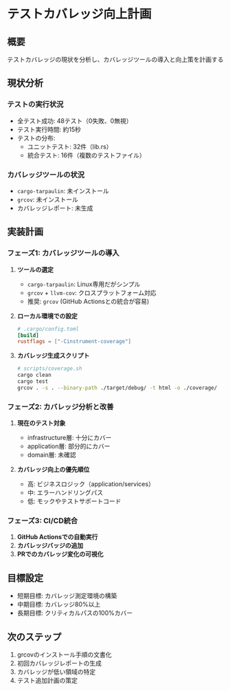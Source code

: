 # テストカバレッジ向上計画

## 概要
テストカバレッジの現状を分析し、カバレッジツールの導入と向上策を計画する

## 現状分析
### テストの実行状況
- 全テスト成功: 48テスト（0失敗、0無視）
- テスト実行時間: 約15秒
- テストの分布:
  - ユニットテスト: 32件（lib.rs）
  - 統合テスト: 16件（複数のテストファイル）

### カバレッジツールの状況
- `cargo-tarpaulin`: 未インストール
- `grcov`: 未インストール
- カバレッジレポート: 未生成

## 実装計画

### フェーズ1: カバレッジツールの導入
1. **ツールの選定**
   - `cargo-tarpaulin`: Linux専用だがシンプル
   - `grcov` + `llvm-cov`: クロスプラットフォーム対応
   - 推奨: `grcov` (GitHub Actionsとの統合が容易)

2. **ローカル環境での設定**
   ```toml
   # .cargo/config.toml
   [build]
   rustflags = ["-Cinstrument-coverage"]
   ```

3. **カバレッジ生成スクリプト**
   ```bash
   # scripts/coverage.sh
   cargo clean
   cargo test
   grcov . -s . --binary-path ./target/debug/ -t html -o ./coverage/
   ```

### フェーズ2: カバレッジ分析と改善
1. **現在のテスト対象**
   - infrastructure層: 十分にカバー
   - application層: 部分的にカバー
   - domain層: 未確認

2. **カバレッジ向上の優先順位**
   - 高: ビジネスロジック（application/services）
   - 中: エラーハンドリングパス
   - 低: モックやテストサポートコード

### フェーズ3: CI/CD統合
1. **GitHub Actionsでの自動実行**
2. **カバレッジバッジの追加**
3. **PRでのカバレッジ変化の可視化**

## 目標設定
- 短期目標: カバレッジ測定環境の構築
- 中期目標: カバレッジ80%以上
- 長期目標: クリティカルパスの100%カバー

## 次のステップ
1. grcovのインストール手順の文書化
2. 初回カバレッジレポートの生成
3. カバレッジが低い領域の特定
4. テスト追加計画の策定